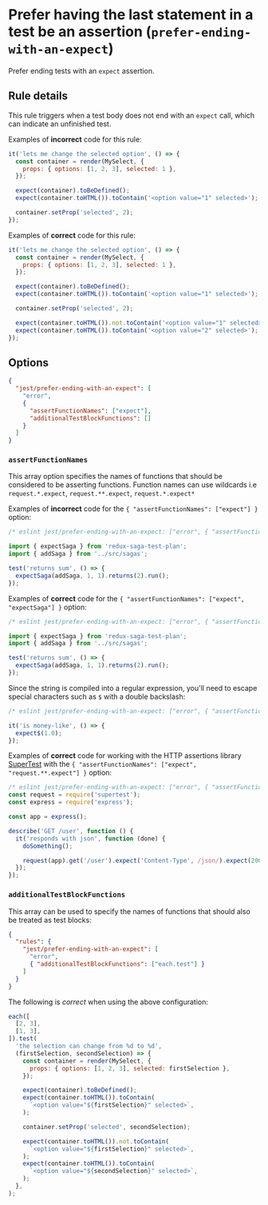 # Prefer having the last statement in a test be an assertion (`prefer-ending-with-an-expect`)

<!-- end auto-generated rule header -->

Prefer ending tests with an `expect` assertion.

## Rule details

This rule triggers when a test body does not end with an `expect` call, which
can indicate an unfinished test.

Examples of **incorrect** code for this rule:

```js
it('lets me change the selected option', () => {
  const container = render(MySelect, {
    props: { options: [1, 2, 3], selected: 1 },
  });

  expect(container).toBeDefined();
  expect(container.toHTML()).toContain('<option value="1" selected>');

  container.setProp('selected', 2);
});
```

Examples of **correct** code for this rule:

```js
it('lets me change the selected option', () => {
  const container = render(MySelect, {
    props: { options: [1, 2, 3], selected: 1 },
  });

  expect(container).toBeDefined();
  expect(container.toHTML()).toContain('<option value="1" selected>');

  container.setProp('selected', 2);

  expect(container.toHTML()).not.toContain('<option value="1" selected>');
  expect(container.toHTML()).toContain('<option value="2" selected>');
});
```

## Options

```json
{
  "jest/prefer-ending-with-an-expect": [
    "error",
    {
      "assertFunctionNames": ["expect"],
      "additionalTestBlockFunctions": []
    }
  ]
}
```

### `assertFunctionNames`

This array option specifies the names of functions that should be considered to
be asserting functions. Function names can use wildcards i.e `request.*.expect`,
`request.**.expect`, `request.*.expect*`

Examples of **incorrect** code for the `{ "assertFunctionNames": ["expect"] }`
option:

```js
/* eslint jest/prefer-ending-with-an-expect: ["error", { "assertFunctionNames": ["expect"] }] */

import { expectSaga } from 'redux-saga-test-plan';
import { addSaga } from '../src/sagas';

test('returns sum', () => {
  expectSaga(addSaga, 1, 1).returns(2).run();
});
```

Examples of **correct** code for the
`{ "assertFunctionNames": ["expect", "expectSaga"] }` option:

```js
/* eslint jest/prefer-ending-with-an-expect: ["error", { "assertFunctionNames": ["expect", "expectSaga"] }] */

import { expectSaga } from 'redux-saga-test-plan';
import { addSaga } from '../src/sagas';

test('returns sum', () => {
  expectSaga(addSaga, 1, 1).returns(2).run();
});
```

Since the string is compiled into a regular expression, you'll need to escape
special characters such as `$` with a double backslash:

```js
/* eslint jest/prefer-ending-with-an-expect: ["error", { "assertFunctionNames": ["expect\\$"] }] */

it('is money-like', () => {
  expect$(1.0);
});
```

Examples of **correct** code for working with the HTTP assertions library
[SuperTest](https://www.npmjs.com/package/supertest) with the
`{ "assertFunctionNames": ["expect", "request.**.expect"] }` option:

```js
/* eslint jest/prefer-ending-with-an-expect: ["error", { "assertFunctionNames": ["expect", "request.**.expect"] }] */
const request = require('supertest');
const express = require('express');

const app = express();

describe('GET /user', function () {
  it('responds with json', function (done) {
    doSomething();

    request(app).get('/user').expect('Content-Type', /json/).expect(200, done);
  });
});
```

### `additionalTestBlockFunctions`

This array can be used to specify the names of functions that should also be
treated as test blocks:

```json
{
  "rules": {
    "jest/prefer-ending-with-an-expect": [
      "error",
      { "additionalTestBlockFunctions": ["each.test"] }
    ]
  }
}
```

The following is _correct_ when using the above configuration:

```js
each([
  [2, 3],
  [1, 3],
]).test(
  'the selection can change from %d to %d',
  (firstSelection, secondSelection) => {
    const container = render(MySelect, {
      props: { options: [1, 2, 3], selected: firstSelection },
    });

    expect(container).toBeDefined();
    expect(container.toHTML()).toContain(
      `<option value="${firstSelection}" selected>`,
    );

    container.setProp('selected', secondSelection);

    expect(container.toHTML()).not.toContain(
      `<option value="${firstSelection}" selected>`,
    );
    expect(container.toHTML()).toContain(
      `<option value="${secondSelection}" selected>`,
    );
  },
);
```
